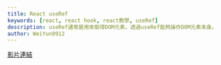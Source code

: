 ```yaml
---
title: React useRef
keywords: [react, react hook, react教學, useRef]
description: useRef通常是用來取得DOM元素，透過useRef能夠操作DOM元素本身。
author: WeiYun0912
---
```


[影片連結](https://www.youtube.com/watch?v=Re9fOu6SfnE)
